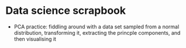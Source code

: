# Data science scrapbook
- PCA practice: fiddling around with a data set sampled from a normal distribution, transforming it, extracting the princple components, and then visualising it

